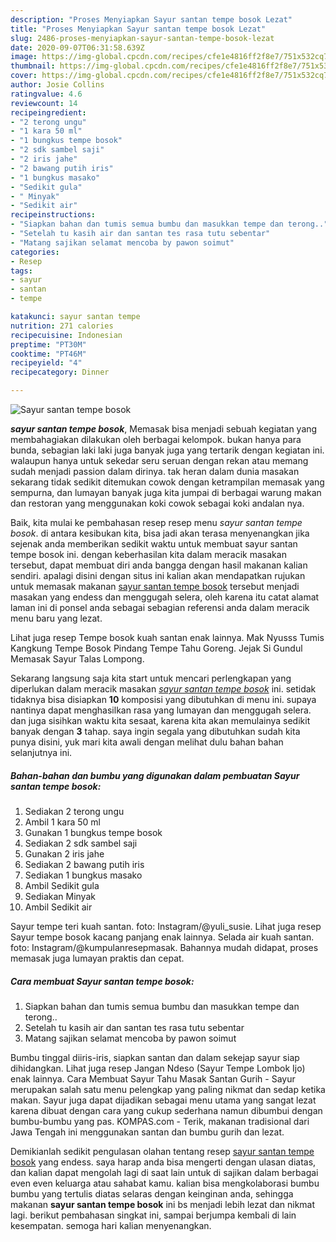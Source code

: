 ```yaml
---
description: "Proses Menyiapkan Sayur santan tempe bosok Lezat"
title: "Proses Menyiapkan Sayur santan tempe bosok Lezat"
slug: 2486-proses-menyiapkan-sayur-santan-tempe-bosok-lezat
date: 2020-09-07T06:31:58.639Z
image: https://img-global.cpcdn.com/recipes/cfe1e4816ff2f8e7/751x532cq70/sayur-santan-tempe-bosok-foto-resep-utama.jpg
thumbnail: https://img-global.cpcdn.com/recipes/cfe1e4816ff2f8e7/751x532cq70/sayur-santan-tempe-bosok-foto-resep-utama.jpg
cover: https://img-global.cpcdn.com/recipes/cfe1e4816ff2f8e7/751x532cq70/sayur-santan-tempe-bosok-foto-resep-utama.jpg
author: Josie Collins
ratingvalue: 4.6
reviewcount: 14
recipeingredient:
- "2 terong ungu"
- "1 kara 50 ml"
- "1 bungkus tempe bosok"
- "2 sdk sambel saji"
- "2 iris jahe"
- "2 bawang putih iris"
- "1 bungkus masako"
- "Sedikit gula"
- " Minyak"
- "Sedikit air"
recipeinstructions:
- "Siapkan bahan dan tumis semua bumbu dan masukkan tempe dan terong.."
- "Setelah tu kasih air dan santan tes rasa tutu sebentar"
- "Matang sajikan selamat mencoba by pawon soimut"
categories:
- Resep
tags:
- sayur
- santan
- tempe

katakunci: sayur santan tempe 
nutrition: 271 calories
recipecuisine: Indonesian
preptime: "PT30M"
cooktime: "PT46M"
recipeyield: "4"
recipecategory: Dinner

---
```



![Sayur santan tempe bosok](https://img-global.cpcdn.com/recipes/cfe1e4816ff2f8e7/751x532cq70/sayur-santan-tempe-bosok-foto-resep-utama.jpg)

<b><i>sayur santan tempe bosok</i></b>, Memasak bisa menjadi sebuah kegiatan yang membahagiakan dilakukan oleh berbagai kelompok. bukan hanya para bunda, sebagian laki laki juga banyak juga yang tertarik dengan kegiatan ini. walaupun hanya untuk sekedar seru seruan dengan rekan atau memang sudah menjadi passion dalam dirinya. tak heran dalam dunia masakan sekarang tidak sedikit ditemukan cowok dengan ketrampilan memasak yang sempurna, dan lumayan banyak juga kita jumpai di berbagai warung makan dan restoran yang menggunakan koki cowok sebagai koki andalan nya.

Baik, kita mulai ke pembahasan resep resep menu <i>sayur santan tempe bosok</i>. di antara kesibukan kita, bisa jadi akan terasa menyenangkan jika sejenak anda memberikan sedikit waktu untuk membuat sayur santan tempe bosok ini. dengan keberhasilan kita dalam meracik masakan tersebut, dapat membuat diri anda bangga dengan hasil makanan kalian sendiri. apalagi disini dengan situs ini kalian akan mendapatkan rujukan untuk memasak makanan <u>sayur santan tempe bosok</u> tersebut menjadi masakan yang endess dan menggugah selera, oleh karena itu catat alamat laman ini di ponsel anda sebagai sebagian referensi anda dalam meracik menu baru yang lezat.

Lihat juga resep Tempe bosok kuah santan enak lainnya. Mak Nyusss Tumis Kangkung Tempe Bosok Pindang Tempe Tahu Goreng. Jejak Si Gundul Memasak Sayur Talas Lompong.


Sekarang langsung saja kita start untuk mencari perlengkapan yang diperlukan dalam meracik masakan <u><i>sayur santan tempe bosok</i></u> ini. setidak tidaknya bisa disiapkan <b>10</b> komposisi yang dibutuhkan di menu ini. supaya nantinya dapat menghasilkan rasa yang lumayan dan menggugah selera. dan juga sisihkan waktu kita sesaat, karena kita akan memulainya sedikit banyak dengan <b>3</b> tahap. saya ingin segala yang dibutuhkan sudah kita punya disini, yuk mari kita awali dengan melihat dulu bahan bahan selanjutnya ini.

<!--inarticleads1-->

##### Bahan-bahan dan bumbu yang digunakan dalam pembuatan Sayur santan tempe bosok:

1. Sediakan 2 terong ungu
1. Ambil 1 kara 50 ml
1. Gunakan 1 bungkus tempe bosok
1. Sediakan 2 sdk sambel saji
1. Gunakan 2 iris jahe
1. Sediakan 2 bawang putih iris
1. Sediakan 1 bungkus masako
1. Ambil Sedikit gula
1. Sediakan  Minyak
1. Ambil Sedikit air


Sayur tempe teri kuah santan. foto: Instagram/@yuli_susie. Lihat juga resep Sayur tempe bosok kacang panjang enak lainnya. Selada air kuah santan. foto: Instagram/@kumpulanresepmasak. Bahannya mudah didapat, proses memasak juga lumayan praktis dan cepat. 

<!--inarticleads2-->

##### Cara membuat Sayur santan tempe bosok:

1. Siapkan bahan dan tumis semua bumbu dan masukkan tempe dan terong..
1. Setelah tu kasih air dan santan tes rasa tutu sebentar
1. Matang sajikan selamat mencoba by pawon soimut


Bumbu tinggal diiris-iris, siapkan santan dan dalam sekejap sayur siap dihidangkan. Lihat juga resep Jangan Ndeso (Sayur Tempe Lombok Ijo) enak lainnya. Cara Membuat Sayur Tahu Masak Santan Gurih - Sayur merupakan salah satu menu pelengkap yang paling nikmat dan sedap ketika makan. Sayur juga dapat dijadikan sebagai menu utama yang sangat lezat karena dibuat dengan cara yang cukup sederhana namun dibumbui dengan bumbu-bumbu yang pas. KOMPAS.com - Terik, makanan tradisional dari Jawa Tengah ini menggunakan santan dan bumbu gurih dan lezat. 

Demikianlah sedikit pengulasan olahan tentang resep <u>sayur santan tempe bosok</u> yang endess. saya harap anda bisa mengerti dengan ulasan diatas, dan kalian dapat mengolah lagi di saat lain untuk di sajikan dalam berbagai even even keluarga atau sahabat kamu. kalian bisa mengkolaborasi bumbu bumbu yang tertulis diatas selaras dengan keinginan anda, sehingga makanan <b>sayur santan tempe bosok</b> ini bs menjadi lebih lezat dan nikmat lagi. berikut pembahasan singkat ini, sampai berjumpa kembali di lain kesempatan. semoga hari kalian menyenangkan.
